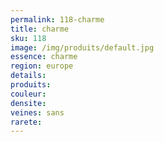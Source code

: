 ```yaml
---
permalink: 118-charme
title: charme
sku: 118
image: /img/produits/default.jpg
essence: charme
region: europe
details: 
produits:
couleur: 
densite: 
veines: sans
rarete: 
---
```

